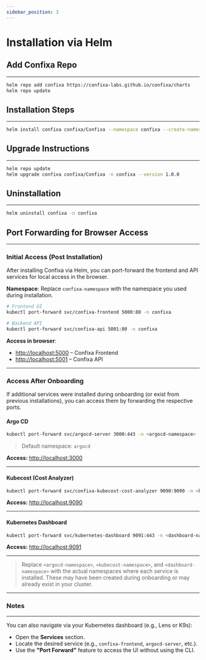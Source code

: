 ```yaml
---
sidebar_position: 3
---
```


# Installation via Helm

## Add Confixa Repo

---

```bash
helm repo add confixa https://confixa-labs.github.io/confixa/charts
helm repo update
```

## Installation Steps

---

```bash
helm install confixa confixa/Confixa --namespace confixa --create-namespace --version 1.0.0
```

## Upgrade Instructions

---

```bash
helm repo update
helm upgrade confixa confixa/Confixa -n confixa --version 1.0.0
```

## Uninstallation

---

```bash
helm uninstall confixa -n confixa
```

## Port Forwarding for Browser Access

---

### Initial Access (Post Installation)

After installing Confixa via Helm, you can port-forward the frontend and API services for local access in the browser.

**Namespace**: Replace `confixa-namespace` with the namespace you used during installation.

```bash
# Frontend UI
kubectl port-forward svc/confixa-frontend 5000:80 -n confixa

# Backend API
kubectl port-forward svc/confixa-api 5001:80 -n confixa
```

**Access in browser**:

- [http://localhost:5000](http://localhost:5000) – Confixa Frontend
- [http://localhost:5001](http://localhost:5001) – Confixa API

---

### Access After Onboarding

If additional services were installed during onboarding (or exist from previous installations), you can access them by forwarding the respective ports.

#### Argo CD

```bash
kubectl port-forward svc/argocd-server 3000:443 -n <argocd-namespace>
```

> Default namespace: `argocd`

**Access:** [http://localhost:3000](http://localhost:3000)

---

#### Kubecost (Cost Analyzer)

```bash
kubectl port-forward svc/confixa-kubecost-cost-analyzer 9090:9090 -n <kubecost-namespace>
```

**Access:** [http://localhost:9090](http://localhost:9090)

---

#### Kubernetes Dashboard

```bash
kubectl port-forward svc/kubernetes-dashboard 9091:443 -n <dashboard-namespace>
```

**Access:** [http://localhost:9091](http://localhost:9091)

---

> Replace `<argocd-namespace>`, `<kubecost-namespace>`, and `<dashboard-namespace>` with the actual namespaces where each service is installed. These may have been created during onboarding or may already exist in your cluster.

---

### Notes

---

You can also navigate via your Kubernetes dashboard (e.g., Lens or K9s):

- Open the **Services** section.
- Locate the desired service (e.g., `confixa-frontend`, `argocd-server`, etc.).
- Use the **"Port Forward"** feature to access the UI without using the CLI.
